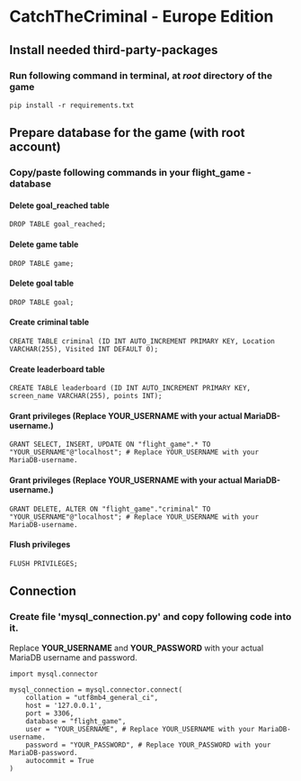 # CatchTheCriminal - Europe Edition


## Install needed third-party-packages
### Run following command in terminal, at *root* directory of the game
```
pip install -r requirements.txt
```

## Prepare database for the game (with **root** account)
### Copy/paste following commands in your **flight_game** -database

#### Delete **goal_reached** table
```
DROP TABLE goal_reached;
```

#### Delete **game** table
```
DROP TABLE game;
```

#### Delete **goal** table
```
DROP TABLE goal;
```

#### Create **criminal** table
```
CREATE TABLE criminal (ID INT AUTO_INCREMENT PRIMARY KEY, Location VARCHAR(255), Visited INT DEFAULT 0);
```

#### Create **leaderboard** table
```
CREATE TABLE leaderboard (ID INT AUTO_INCREMENT PRIMARY KEY, screen_name VARCHAR(255), points INT);
```


#### Grant privileges (Replace **YOUR_USERNAME** with your actual MariaDB-username.)
```
GRANT SELECT, INSERT, UPDATE ON "flight_game".* TO "YOUR_USERNAME"@"localhost"; # Replace YOUR_USERNAME with your MariaDB-username.
```

#### Grant privileges (Replace **YOUR_USERNAME** with your actual MariaDB-username.)
```
GRANT DELETE, ALTER ON "flight_game"."criminal" TO "YOUR_USERNAME"@"localhost"; # Replace YOUR_USERNAME with your MariaDB-username.
```

#### Flush privileges

```
FLUSH PRIVILEGES;
```


## Connection

### Create file 'mysql_connection.py' and copy following code into it. 
Replace **YOUR_USERNAME** and **YOUR_PASSWORD** with your actual MariaDB username and password.
```
import mysql.connector

mysql_connection = mysql.connector.connect(
    collation = "utf8mb4_general_ci",
    host = '127.0.0.1',
    port = 3306,
    database = "flight_game",
    user = "YOUR_USERNAME", # Replace YOUR_USERNAME with your MariaDB-username.
    password = "YOUR_PASSWORD", # Replace YOUR_PASSWORD with your MariaDB-password.
    autocommit = True
)
```

